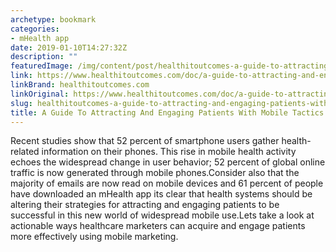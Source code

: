 ```yaml
---
archetype: bookmark
categories:
- mHealth app
date: 2019-01-10T14:27:32Z
description: ""
featuredImage: /img/content/post/healthitoutcomes-a-guide-to-attracting-and-engaging-patients-with-mobile-tactics.JPG
link: https://www.healthitoutcomes.com/doc/a-guide-to-attracting-and-engaging-patients-with-mobile-tactics-0001
linkBrand: healthitoutcomes.com
linkOriginal: https://www.healthitoutcomes.com/doc/a-guide-to-attracting-and-engaging-patients-with-mobile-tactics-0001
slug: healthitoutcomes-a-guide-to-attracting-and-engaging-patients-with-mobile-tactics
title: A Guide To Attracting And Engaging Patients With Mobile Tactics
---
```

Recent studies show that 52 percent of smartphone users gather health-related information on their phones. This rise in mobile health activity echoes the widespread change in user behavior; 52 percent of global online traffic is now generated through mobile phones.Consider also that the majority of emails are now read on mobile devices and 61 percent of people have downloaded an mHealth app its clear that health systems should be altering their strategies for attracting and engaging patients to be successful in this new world of widespread mobile use.Lets take a look at actionable ways healthcare marketers can acquire and engage patients more effectively using mobile marketing.


